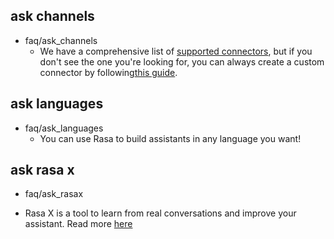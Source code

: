## ask channels
* faq/ask_channels
  - We have a comprehensive list of [supported connectors](https://rasa.com/docs/core/connectors/), but if you don't see the one you're looking for, you can always create a custom connector by following[this guide](https://rasa.com/docs/rasa/user-guide/connectors/custom-connectors/).

## ask languages
* faq/ask_languages
  - You can use Rasa to build assistants in any language you want!

## ask rasa x
* faq/ask_rasax
 - Rasa X is a tool to learn from real conversations and improve your assistant. Read more [here](https://rasa.com/docs/rasa-x/)
